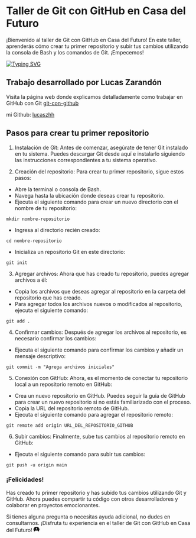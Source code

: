 
# Taller de Git con GitHub en Casa del Futuro
¡Bienvenido al taller de Git con GitHub en Casa del Futuro! En este taller, aprenderás cómo crear tu primer repositorio y subir tus cambios utilizando la consola de Bash y los comandos de Git. ¡Empecemos!

[![Typing SVG](https://readme-typing-svg.demolab.com?font=Fira+Code&weight=900&size=24&duration=3000&pause=100&color=F44D27&background=000000&center=true&vCenter=true&width=600&lines=git-con-github;bienvenidx;repositorio+subido+con+comandos+de+Git;%F0%9F%98%8E%F0%9F%98%8E%F0%9F%98%8E%F0%9F%98%8E)](https://git.io/typing-svg)

## Trabajo desarrollado por Lucas Zarandón
Visita la página web donde explicamos detalladamente como trabajar en GitHub con Git
<a target="_blank" href="https://lucaszhh.github.io/Git-con-Github/">git-con-github</a> 

mi Github: <a target="_blank" href="https://github.com/lucaszhh">lucaszhh</a> 

## Pasos para crear tu primer repositorio
1. Instalación de Git: Antes de comenzar, asegúrate de tener Git instalado en tu sistema. Puedes descargar Git desde aquí e instalarlo siguiendo las instrucciones correspondientes a tu sistema operativo.

2. Creación del repositorio: Para crear tu primer repositorio, sigue estos pasos:

* Abre la terminal o consola de Bash.
* Navega hasta la ubicación donde deseas crear tu repositorio.
* Ejecuta el siguiente comando para crear un nuevo directorio con el nombre de tu repositorio:

`mkdir nombre-repositorio`      

* Ingresa al directorio recién creado:

`cd nombre-repositorio`

* Inicializa un repositorio Git en este directorio:

`git init`

3. Agregar archivos: Ahora que has creado tu repositorio, puedes agregar archivos a él:

* Copia los archivos que deseas agregar al repositorio en la carpeta del repositorio que has creado.
* Para agregar todos los archivos nuevos o modificados al repositorio, ejecuta el siguiente comando:

`git add .`

4. Confirmar cambios: Después de agregar los archivos al repositorio, es necesario confirmar los cambios:

* Ejecuta el siguiente comando para confirmar los cambios y añadir un mensaje descriptivo:

`git commit -m "Agrega archivos iniciales"`

5. Conexión con GitHub: Ahora, es el momento de conectar tu repositorio local a un repositorio remoto en GitHub:

* Crea un nuevo repositorio en GitHub. Puedes seguir la guía de GitHub para crear un nuevo repositorio si no estás familiarizado con el proceso.
* Copia la URL del repositorio remoto de GitHub.
* Ejecuta el siguiente comando para agregar el repositorio remoto:

`git remote add origin URL_DEL_REPOSITORIO_GITHUB`

6. Subir cambios: Finalmente, sube tus cambios al repositorio remoto en GitHub:

* Ejecuta el siguiente comando para subir tus cambios:

`git push -u origin main`

### ¡Felicidades! 
Has creado tu primer repositorio y has subido tus cambios utilizando Git y GitHub. Ahora puedes compartir tu código con otros desarrolladores y colaborar en proyectos emocionantes.

Si tienes alguna pregunta o necesitas ayuda adicional, no dudes en consultarnos. ¡Disfruta tu experiencia en el taller de Git con GitHub en Casa del Futuro!
<svg xmlns="http://www.w3.org/2000/svg" width="16" height="16" fill="currentColor" class="bi bi-ev-front-fill" viewBox="0 0 16 16">
  <path d="M2.52 3.515A2.5 2.5 0 0 1 4.82 2h6.362c1 0 1.904.596 2.298 1.515l.792 1.848c.075.175.21.319.38.404.5.25.855.715.965 1.262l.335 1.679c.033.161.049.325.049.49v.413c0 .814-.39 1.543-1 1.997V13.5a.5.5 0 0 1-.5.5h-2a.5.5 0 0 1-.5-.5v-1.338c-1.292.048-2.745.088-4 .088s-2.708-.04-4-.088V13.5a.5.5 0 0 1-.5.5h-2a.5.5 0 0 1-.5-.5v-1.892c-.61-.454-1-1.183-1-1.997v-.413a2.5 2.5 0 0 1 .049-.49l.335-1.68c.11-.546.465-1.012.964-1.261a.807.807 0 0 0 .381-.404l.792-1.848Zm6.75.51a.186.186 0 0 0-.23.034L6.05 7.246a.188.188 0 0 0 .137.316h1.241l-.673 2.195a.188.188 0 0 0 .085.218c.075.043.17.03.23-.034l2.88-3.187a.188.188 0 0 0-.137-.316H8.572l.782-2.195a.188.188 0 0 0-.085-.218Z"/>
</svg>
